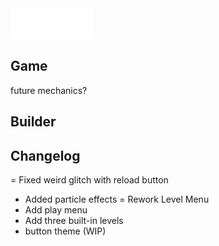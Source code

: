 <img src="Assets/Sprites/logo.png">

## Game
future mechanics?

## Builder


## Changelog
= Fixed weird glitch with reload button
+ Added particle effects
= Rework Level Menu
+ Add play menu
+ Add three built-in levels
+ button theme (WIP)
